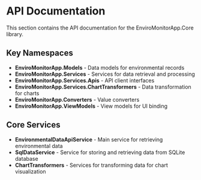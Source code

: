 # API Documentation

This section contains the API documentation for the EnviroMonitorApp.Core library.

## Key Namespaces

- **EnviroMonitorApp.Models** - Data models for environmental records
- **EnviroMonitorApp.Services** - Services for data retrieval and processing
- **EnviroMonitorApp.Services.Apis** - API client interfaces
- **EnviroMonitorApp.Services.ChartTransformers** - Data transformation for charts
- **EnviroMonitorApp.Converters** - Value converters
- **EnviroMonitorApp.ViewModels** - View models for UI binding

## Core Services

- **EnvironmentalDataApiService** - Main service for retrieving environmental data
- **SqlDataService** - Service for storing and retrieving data from SQLite database
- **ChartTransformers** - Services for transforming data for chart visualization